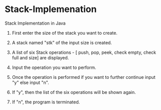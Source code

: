 # Stack-Implemenation
Stack Implementation in Java

1) First enter the size of the stack you want to create.

2) A stack named "stk" of the input size is created.

3) A list of  six Stack operations - [ push, pop, peek, check empty, check full and size] are displayed.

4) Input the operation you want to perform.

5) Once the operation is performed if you want to further continue input "y" else input "n".

6) If "y", then the list of the six operations will be shown again.

7) If "n", the program is terminated.



